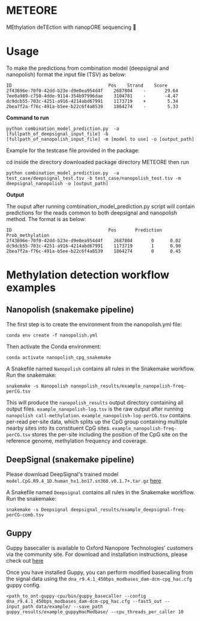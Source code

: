 # METEORE
MEthylation deTEction with nanopORE sequencing                                         :stars:

# Usage
To make the predictions from combination model (deepsignal and nanopolish) format the input file (TSV) as below:
```
ID	                                  Pos	 Strand	   Score
2f43696e-70f0-42dd-b23e-d9e0ea954d4f	2687804	   -	   29.64
7ee0a989-c750-4dde-9114-354b97996dae	3104781	   -	   -4.47
dc9dcb55-703c-4251-a916-4214abd67991	1173719	   +	    5.34
2bea7f2a-f76c-491a-b5ee-b22c6f4a8539	1864274	   -	    5.33

```
**Command to run**

```
python combination_model_prediction.py  -a [fullpath_of_deepsignal_input_file] -b [fullpath_of_nanopolish_input_file] -m [model to use] -o [output_path]

```
Example for the testcase file provided in the package: 

cd inside the directory downloaded package directory METEORE then run
```
python combination_model_prediction.py 	-a test_case/deepsignal_test.tsv -b test_case/nanopolish_test.tsv -m deepsignal_nanopolish -o [output_path] 

```

**Output**

The ouput after running combination_model_prediction.py script will contain predictions for the reads common to both deepsignal and nanopolish method. The
format is as below:
```
ID	                                  Pos	    Prediction  Prob_methylation
2f43696e-70f0-42dd-b23e-d9e0ea954d4f	2687804	   	  0      0.02
dc9dcb55-703c-4251-a916-4214abd67991	1173719	   	  1      0.90
2bea7f2a-f76c-491a-b5ee-b22c6f4a8539	1864274	  	  0      0.45

```

# Methylation detection workflow examples


## Nanopolish (snakemake pipeline)
The first step is to create the environment from the nanopolish.yml file:
```
conda env create -f nanopolish.yml
```

Then activate the Conda environment:
```
conda activate nanopolish_cpg_snakemake
```

A Snakefile named `Nanopolish` contains all rules in the Snakemake workflow. Run the snakemake:
```
snakemake -s Nanopolish nanopolish_results/example_nanopolish-freq-perCG.tsv
```
This will produce the `nanopolish_results` output directory containing all output files. `example_nanopolish-log.tsv` is the raw output after running `nanopolish call-methylation`. `example_nanopolish-log-perCG.tsv` contains per-read per-site data, which splits up the CpG group containing multiple nearby sites into its constituent CpG sites. `example_nanopolish-freq-perCG.tsv` stores the per-site including the position of the CpG site on the reference genome, methylation frequency and coverage.

## DeepSignal (snakemake pipeline)

Please download DeepSignal's trained model `model.CpG.R9.4_1D.human_hx1.bn17.sn360.v0.1.7+.tar.gz` [here](https://drive.google.com/drive/folders/1zkK8Q1gyfviWWnXUBMcIwEDw3SocJg7P)

A Snakefile named `Deepsignal` contains all rules in the Snakemake workflow. Run the snakemake:
```
snakemake -s Deepsignal deepsignal_results/example_deepsignal-freq-perCG-comb.tsv
```

## Guppy

Guppy basecaller is available to Oxford Nanopore Technologies' customers via the community site. For download and installation instructions, please check out [here](https://community.nanoporetech.com/downloads)

Once you have installed Guppy, you can perform modified basecalling from the signal data using the `dna_r9.4.1_450bps_modbases_dam-dcm-cpg_hac.cfg` guppy config.
```
<path_to_ont-guppy-cpu/bin/guppy_basecaller --config dna_r9.4.1_450bps_modbases_dam-dcm-cpg_hac.cfg --fast5_out --input_path data/example/ --save_path guppy_results/example_guppyHacModbase/ --cpu_threads_per_caller 10
```
